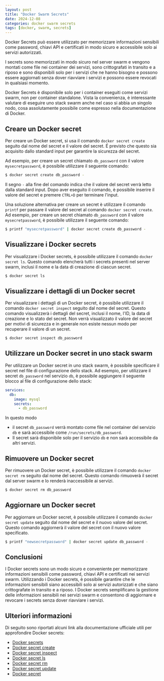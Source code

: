 ```yaml
---
layout: post
title: "Docker Swarm Secrets"
date: 2024-12-08
categories: docker swarm secrets
tags: [docker, swarm, secrets]
---
```

Docker Secrets può essere utilizzato per memorizzare informazioni sensibili come password, chiavi API e certificati in modo sicuro e accessibile solo ai servizi autorizzati.


I secrets sono memorizzati in modo sicuro nel server swarm e vengono montati come file nei container dei servizi, sono crittografati in transito e a riposo e sono disponibili solo per i servizi che ne hanno bisogno e possono essere aggiornati senza dover riavviare i servizi e possono essere revocati in qualsiasi momento.

Docker Secrets è disponibile solo per i container eseguiti come servizi swarm, non per container standalone. Vista la convenienza, è interessante valutare di eseguire uno stack swarm anche nel caso si abbia un singolo nodo, cosa assolutamente possibile come espresso nella documentazione di Docker.


## Creare un Docker secret
Per creare un Docker secret, si usa il comando `docker secret create` seguito dal nome del secret e il valore del secret. É previsto che questo sia acquisito dallo standard input per garantire la sicurezza del secret.

Ad esempio, per creare un secret chiamato `db_password` con il valore `mysecretpassword`, è possibile utilizzare il seguente comando:

```bash
$ docker secret create db_password -
```

Il segno `-` alla fine del comando indica che il valore del secret verrà letto dalla standard input. Dopo aver eseguito il comando, è possibile inserire il valore del secret e premere `CTRL+D` per terminare l'input.

Una soluzione alternativa per creare un secret è utilizzare il comando `printf` per passare il valore del secret al comando `docker secret create`. Ad esempio, per creare un secret chiamato
`db_password` con il valore `mysecretpassword`, è possibile utilizzare il seguente comando:

```bash
$ printf "mysecretpassword" | docker secret create db_password -
```

## Visualizzare i Docker secrets
Per visualizzare i Docker secrets, è possibile utilizzare il comando `docker secret ls`. Questo comando elencherà tutti i secrets presenti nel server swarm, inclusi il nome e la data di creazione di ciascun secret.

```bash
$ docker secret ls
```

## Visualizzare i dettagli di un Docker secret
Per visualizzare i dettagli di un Docker secret, è possibile utilizzare il comando `docker secret inspect` seguito dal nome del secret. Questo comando visualizzerà i dettagli del secret, inclusi il nome, l'ID, la data di creazione e lo stato del secret. Non verrà visualizzato il valore del secret per motivi di sicurezza e in generale non esiste nessun modo per recuperare il valore di un secret.

```bash
$ docker secret inspect db_password
```

## Utilizzare un Docker secret in uno stack swarm
Per utilizzare un Docker secret in uno stack swarm, è possibile specificare il secret nel file di configurazione dello stack. Ad esempio, per utilizzare il secret `db_password` nel servizio `db`, è possibile aggiungere il seguente blocco al file di configurazione dello stack:

```yaml
services:
  db:
    image: mysql
    secrets:
      - db_password
```

In questo modo
- il secret `db_password` verrà montato come file nel container del servizio `db` e sarà accessibile come `/run/secrets/db_password`.
- Il secret sarà disponibile solo per il servizio `db` e non sarà accessibile da altri servizi.

## Rimuovere un Docker secret
Per rimuovere un Docker secret, è possibile utilizzare il comando `docker secret rm` seguito dal nome del secret. Questo comando rimuoverà il secret dal server swarm e lo renderà inaccessibile ai servizi.

```bash
$ docker secret rm db_password
```

## Aggiornare un Docker secret
Per aggiornare un Docker secret, è possibile utilizzare il comando `docker secret update` seguito dal nome del secret e il nuovo valore del secret. Questo comando aggiornerà il valore del secret con il nuovo valore specificato.

```bash
$ printf "newsecretpassword" | docker secret update db_password -
```

## Conclusioni
I Docker secrets sono un modo sicuro e conveniente per memorizzare informazioni sensibili come password, chiavi API e certificati nei servizi swarm. Utilizzando i Docker secrets, è possibile garantire che le informazioni sensibili siano accessibili solo ai servizi autorizzati e che siano crittografate in transito e a riposo. I Docker secrets semplificano la gestione delle informazioni sensibili nei servizi swarm e consentono di aggiornare e revocare i secrets senza dover riavviare i servizi.

## Ulteriori informazioni
Di seguito sono riportati alcuni link alla documentazione ufficiale utili per approfondire Docker secrets:
- [Docker secrets](https://docs.docker.com/engine/swarm/secrets/)
- [Docker secret create](https://docs.docker.com/engine/reference/commandline/secret_create/)
- [Docker secret inspect](https://docs.docker.com/engine/reference/commandline/secret_inspect/)
- [Docker secret ls](https://docs.docker.com/engine/reference/commandline/secret_ls/)
- [Docker secret rm](https://docs.docker.com/engine/reference/commandline/secret_rm/)
- [Docker secret update](https://docs.docker.com/engine/reference/commandline/secret_update/)
- [Docker secret](https://docs.docker.com/engine/reference/commandline/secret/)
